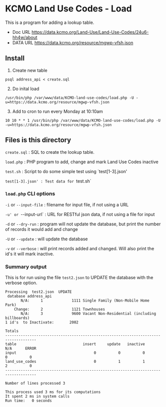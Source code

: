 # KCMO Land Use Codes - Load

This is a program for adding a lookup table.


* Doc URL https://data.kcmo.org/Land-Use/Land-Use-Codes/24u6-hh4w/about
* DATA URL https://data.kcmo.org/resource/mgwp-vfsh.json

## Install

1. Create new table

````
psql address_api < create.sql
````

2. Do inital load
````
/usr/bin/php /var/www/data/KCMO-land-use-codes/load.php -U -u=https://data.kcmo.org/resource/mgwp-vfsh.json
````

3. Add to cron to run every Monday at 10:10am

````
10 10 * * 1 /usr/bin/php /var/www/data/KCMO-land-use-codes/load.php -U -u=https://data.kcmo.org/resource/mgwp-vfsh.json
````


## Files is this directory

`create.sql`
: SQL to create the lookup table.

`load.php`
: PHP program to add, change and mark Land Use Codes inactive

`test.sh`
: Script to do some simple test using `test[1-3].json'

`test[1-3].json'
: Test data for `test.sh`

### `load.php` CLI options

`-i` or `--input-file`
: filename for input file, if not using a URL

`-u' or `--input-url`
: URL for RESTful json data, if not using a file for input

`-d` or `--dry-run`
: program will not update the database, but print the number of records it would add and change

`-U` or `--update`
: will update the database

`-v` or `--verbose`
: will print records added and changed.  Will also print the id's it will mark inactive.

### Summary output

This is for run using the file `test2.json` to UPDATE the database with the verbose option.

````
Processing  test2.json  UPDATE 
 database address_api
       N/A:     1             1111 Single Family (Non-Mobile Home Park) 
    Change:     2             1121 Townhouses 
       N/A:     3             9600 Vacant Non-Residential (including billboards) 
1 id's  to Inactivate:       2002

Totals
------------------------------------------------------------------------------------
table                              insert     update   inactive        N/A      ERROR
input                                   0          0          0          0          0
land_use_codes                          0          1          1          2          0
------------------------------------------------------------------------------------

Number of lines processed 3

This process used 3 ms for its computations
It spent 2 ms in system calls
Run time:   0 seconds
````

